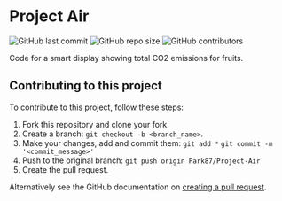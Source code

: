 # Project Air

![GitHub last commit](https://img.shields.io/github/last-commit/Park87/Project-Air)
![GitHub repo size](https://img.shields.io/github/repo-size/Park87/Project-Air)
![GitHub contributors](https://img.shields.io/github/contributors/Park87/Project-Air)

Code for a smart display showing total CO2 emissions for fruits.

## Contributing to this project
To contribute to this project, follow these steps:

1. Fork this repository and clone your fork.
2. Create a branch: `git checkout -b <branch_name>`.
3. Make your changes, add and commit them: `git add *` `git commit -m '<commit_message>'`
4. Push to the original branch: `git push origin Park87/Project-Air`
5. Create the pull request.

Alternatively see the GitHub documentation on [creating a pull request](https://help.github.com/en/github/collaborating-with-issues-and-pull-requests/creating-a-pull-request).

<!--

## Contributors

Thanks to the following people who have contributed to this project:

* [@seetee](https://github.com/seetee)

## Contact

If you want to contact me you can reach me on Twitter @alltinomit.

## License

![Code License](https://img.shields.io/github/license/axelekenberg/projectfruit)

-->
